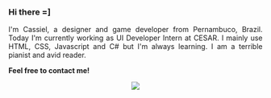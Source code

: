 ### Hi there =]
<p align="justify">
I'm Cassiel, a designer and game developer from Pernambuco, Brazil. Today I'm currently working as UI Developer Intern at CESAR. I mainly use HTML, CSS, Javascript and C# but I'm always learning. I am a terrible pianist and avid reader.
</p>


<p aling="center">
  <strong> Feel free to contact me! </strong>
</p>
<p align="center">
  <a href="https://www.linkedin.com/cassielk/" alt="Linkedin">
  <img src="https://img.shields.io/badge/-Linkedin-0e76a8?style=for-the-badge&logo=Linkedin&logoColor=white&link=https://www.linkedin.com/"/>
  </a>
</p> 
